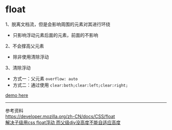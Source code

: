 float
==

1、脱离文档流，但是会影响周围的元素对其进行环绕
 - 只影响浮动元素后面的元素，前面的不影响
 
2、不会撑高父元素
 - 除非使用清除浮动
 
3、清除浮动
 - 方式一：父元素 `overflow: auto` 
 - 方式二：通过使用 `clear:both;clear:left;clear:right;`

 [demo here](https://jsfiddle.net/GenweiWu/0oesw3y9/)

---
参考资料  
https://developer.mozilla.org/zh-CN/docs/CSS/float  
[解决子级用css float浮动 而父级div没高度不能自适应高度](http://www.divcss5.com/jiqiao/j612.shtml)  

